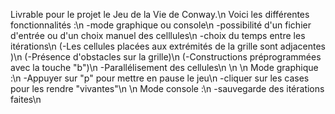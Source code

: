 Livrable pour le projet le Jeu de la Vie de Conway.\n
Voici les différentes fonctionnalités :\n
-mode graphique ou console\n
-possibilité d'un fichier d'entrée ou d'un choix manuel des celllules\n
-choix du temps entre les itérations\n
(-Les cellules placées aux extrémités de la grille sont adjacentes )\n
(-Présence d'obstacles sur la grille)\n
(-Constructions préprogrammées avec la touche "b")\n
-Parallélisement des cellules\n
\n
\n
Mode graphique :\n
-Appuyer sur "p" pour mettre en pause le jeu\n
-cliquer sur les cases pour les rendre "vivantes"\n
\n
Mode console :\n
-sauvegarde des itérations faites\n
